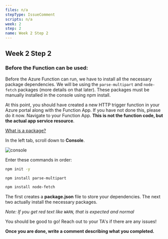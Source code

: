 ```yaml
---
files: n/a
stepType: IssueComment
scripts: n/a
week: 2
step: 2
name: Week 2 Step 2
---
```


## Week 2 Step 2

### Before the Function can be used:

Before the Azure Function can run, we have to install all the necessary package dependencies. We will be using the `parse-multipart`  and `node-fetch` packages (more details on that later). These packages must be manually installed in the console using npm install.

At this point, you should have created a new HTTP trigger function in your Azure portal along with the Function App. If you have not done this, please do it now. Navigate to your Function App. **This is not the function code, but the actual app service resource**. 

[What is a package?](https://www.w3schools.com/nodejs/nodejs_npm.asp)

In the left tab, scroll down to **Console**.

![console](https://user-images.githubusercontent.com/52464195/93178238-cf5c4e00-f6e8-11ea-90ab-c42f746cf04e.png)

Enter these commands in order:

```sh
npm init -y 

npm install parse-multipart

npm install node-fetch
```

The first creates a **package.json** file to store your dependencies. The next two actually install the necessary packages.

*Note: If you get red text like `WARN`, that is expected and normal*

You should be good to go! Reach out to your TA's if there are any issues!

**Once you are done, write a comment describing what you completed.**
